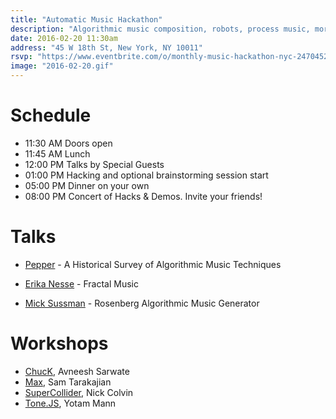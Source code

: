 ```yaml
---
title: "Automatic Music Hackathon"
description: "Algorithmic music composition, robots, process music, more"
date: 2016-02-20 11:30am
address: "45 W 18th St, New York, NY 10011"
rsvp: "https://www.eventbrite.com/o/monthly-music-hackathon-nyc-2470452960"
image: "2016-02-20.gif"
---
```


# Schedule

- 11:30 AM Doors open
- 11:45 AM Lunch
- 12:00 PM Talks by Special Guests
- 01:00 PM Hacking and optional brainstorming session start
- 05:00 PM Dinner on your own
- 08:00 PM Concert of Hacks & Demos. Invite your friends!

# Talks

- [Pepper](http://asdf.us/pepper/) -
  A Historical Survey of Algorithmic Music Techniques

- [Erika Nesse](http://conversationswithrocks.tumblr.com/) -
  Fractal Music
  
- [Mick Sussman](http://micksussman.com/) -
  Rosenberg Algorithmic Music Generator

# Workshops
- [ChucK](http://chuck.cs.princeton.edu/), Avneesh Sarwate
- [Max](http://chuck.cs.princeton.edu/), Sam Tarakajian
- [SuperCollider](http://chuck.cs.princeton.edu/), Nick Colvin
- [Tone.JS](http://chuck.cs.princeton.edu/), Yotam Mann
